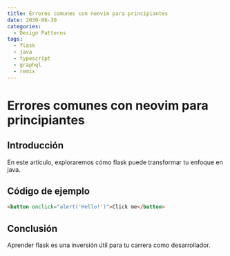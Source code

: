 ```yaml
---
title: Errores comunes con neovim para principiantes
date: 2030-06-30
categories:
  - Design Patterns
tags:
  - flask
  - java
  - typescript
  - graphql
  - remix
---
```


# Errores comunes con neovim para principiantes

## Introducción

En este artículo, exploraremos cómo flask puede transformar tu enfoque en java.

## Código de ejemplo

```html
<button onclick="alert('Hello!')">Click me</button>
```

## Conclusión

Aprender flask es una inversión útil para tu carrera como desarrollador.